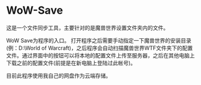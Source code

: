 # WoW-Save
这是一个文件同步工具，主要针对的是魔兽世界设置文件夹内的文件。

WoW Save为程序的入口。
打开程序之后需要手动指定一下魔兽世界的安装目录(例：D:\World of Warcraft)，之后程序会自动扫描魔兽世界WTF文件夹下的配置文件。通过界面中的按钮可以将本地的配置文件上传至服务器，之后在其他电脑上下载之前的配置文件(前提是在新电脑上登陆过此帐号)。

目前此程序使用我自己的网盘作为云端存储。
